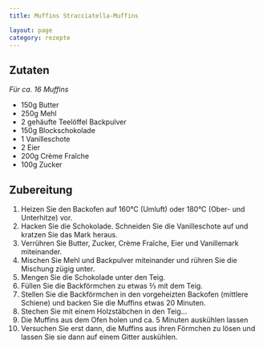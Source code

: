```yaml
---
title: Muffins Stracciatella-Muffins

layout: page
category: rezepte
---
```


Zutaten
-------
*Für ca. 16 Muffins*

- 150g Butter
- 250g Mehl
- 2 gehäufte Teelöffel Backpulver
- 150g Blockschokolade
- 1 Vanilleschote
- 2 Eier
- 200g Crème Fraîche
- 100g Zucker

Zubereitung
-----------

1. Heizen Sie den Backofen auf 160°C (Umluft) oder 180°C (Ober- und Unterhitze) vor. 
2. Hacken Sie die Schokolade. Schneiden Sie die Vanilleschote auf und kratzen Sie das Mark heraus.
3. Verrühren Sie Butter, Zucker, Crème Fraîche, Eier und Vanillemark miteinander.
4. Mischen Sie Mehl und Backpulver miteinander und rühren Sie die Mischung zügig unter.
5. Mengen Sie die Schokolade unter den Teig.
6. Füllen Sie die Backförmchen zu etwas ⅔ mit dem Teig.
7. Stellen Sie die Backförmchen in den vorgeheizten Backofen (mittlere Schiene) und backen Sie die Muffins etwas 20 Minuten.
8. Stechen Sie mit einem Holzstäbchen in den Teig…
9. Die Muffins aus dem Ofen holen und ca. 5 Minuten auskühlen lassen
10. Versuchen Sie erst dann, die Muffins aus ihren Förmchen zu lösen und lassen Sie sie dann auf einem Gitter auskühlen.

